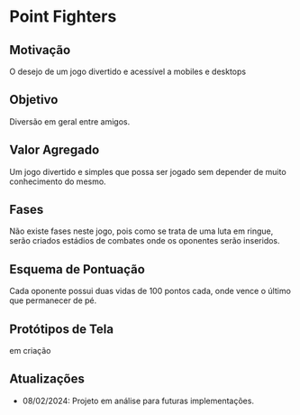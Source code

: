 # Point Fighters

## Motivação
O desejo de um jogo divertido e acessível a mobiles e desktops

## Objetivo 
Diversão em geral entre amigos.

## Valor Agregado

Um jogo divertido e simples que possa ser jogado sem depender de muito conhecimento do mesmo. 

## Fases
Não existe fases neste jogo, pois como se trata de uma luta em ringue, serão criados estádios de combates onde os oponentes serão inseridos.

## Esquema de Pontuação

Cada oponente possui duas vidas de 100 pontos cada, onde vence o último que permanecer de pé. 

## Protótipos de Tela

em criação

## Atualizações

 - 08/02/2024: Projeto em análise para futuras implementações.
